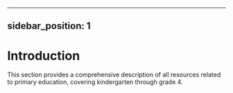 
---
sidebar_position: 1
---

# Introduction
This section provides a comprehensive description of all resources related to primary education, covering kindergarten through grade 4.








